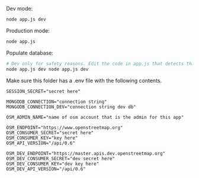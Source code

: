 Dev mode:
``` bash
node app.js dev
```

Production mode:
``` bash
node app.js
```

Populate database:
``` bash
# Dev only for safety reasons. Edit the code in app.js that detects this to do this on production.
node app.js dev node app.js dev
```

Make sure this folder has a .env file with the following contents.
```
SESSION_SECRET="secret here"

MONGODB_CONNECTION="connection string"
MONGODB_CONNECTION_DEV="connection string dev db"

OSM_ADMIN_NAME="name of osm account that is the admin for this app"

OSM_ENDPOINT="https://www.openstreetmap.org"
OSM_CONSUMER_SECRET="secret here"
OSM_CONSUMER_KEY="key here"
OSM_API_VERSION="/api/0.6"

OSM_DEV_ENDPOINT="https://master.apis.dev.openstreetmap.org"
OSM_DEV_CONSUMER_SECRET="dev secret here"
OSM_DEV_CONSUMER_KEY="dev key here"
OSM_DEV_API_VERSION="/api/0.6"
```
